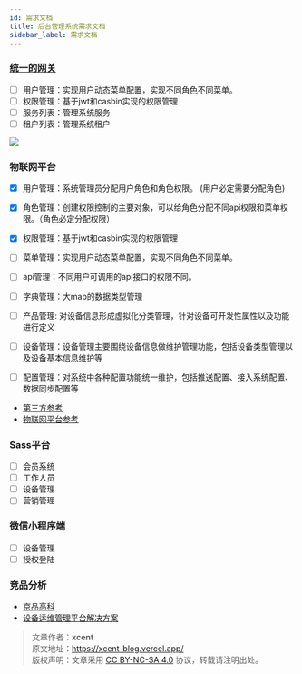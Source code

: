 ```yaml
---
id: 需求文档
title: 后台管理系统需求文档
sidebar_label: 需求文档
---
```

### [统一的网关](https://docs.qq.com/doc/DQmt0SnhoRnJQSXBQ)

- [ ] 用户管理：实现用户动态菜单配置，实现不同角色不同菜单。
- [ ] 权限管理：基于jwt和casbin实现的权限管理   
- [ ] 服务列表：管理系统服务
- [ ] 租户列表：管理系统租户

![](https://gitee.com/gongme/blog-image/raw/master/img/20210315181940.png)

### 物联网平台
 

- [x] 用户管理：系统管理员分配用户角色和角色权限。 (用户必定需要分配角色)
- [x] 角色管理：创建权限控制的主要对象，可以给角色分配不同api权限和菜单权限。（角色必定分配权限）
- [x] 权限管理：基于jwt和casbin实现的权限管理  
- [ ] 菜单管理：实现用户动态菜单配置，实现不同角色不同菜单。
- [ ] api管理：不同用户可调用的api接口的权限不同。   
- [ ] 字典管理：大map的数据类型管理
- [ ] 产品管理: 对设备信息形成虚拟化分类管理，针对设备可开发性属性以及功能进行定义 
- [ ] 设备管理：设备管理主要围绕设备信息做维护管理功能，包括设备类型管理以及设备基本信息维护等
- [ ] 配置管理：对系统中各种配置功能统一维护，包括推送配置、接入系统配置、数据同步配置等


- [第三方参考](https://linkmarket.aliyun.com/pp/application/detail?spm=a2c3t.11219539.0.0.208a51e7uMHhi7&commodityId=3581&commodityType=third_party_saas)
- [物联网平台参考](http://admin.ifit.api-iot.cn/admin/auth/login)

### Sass平台

- [ ] 会员系统
- [ ] 工作人员
- [ ] 设备管理
- [ ] 营销管理

### 微信小程序端

- [ ] 设备管理
- [ ] 授权登陆

### 竞品分析

- [京品高科](https://iotx-link-market.oss-cn-hangzhou.aliyuncs.com/Ev9gnVYkx3BcB4nW?spm=a2c3t.12428484.appd_detail.1.32f251e7Q6cTGo)
- [设备运维管理平台解决方案](https://linkmarket.aliyun.com/solution?spm=a2c3t.11250874.0.0.59ca51e7LWmvk1&solutionId=1001409533783386)


> 文章作者：**xcent**  
> 原文地址：<https://xcent-blog.vercel.app/>  
> 版权声明：文章采用 [CC BY-NC-SA 4.0](https://creativecommons.org/licenses/by/4.0/deed.zh) 协议，转载请注明出处。
